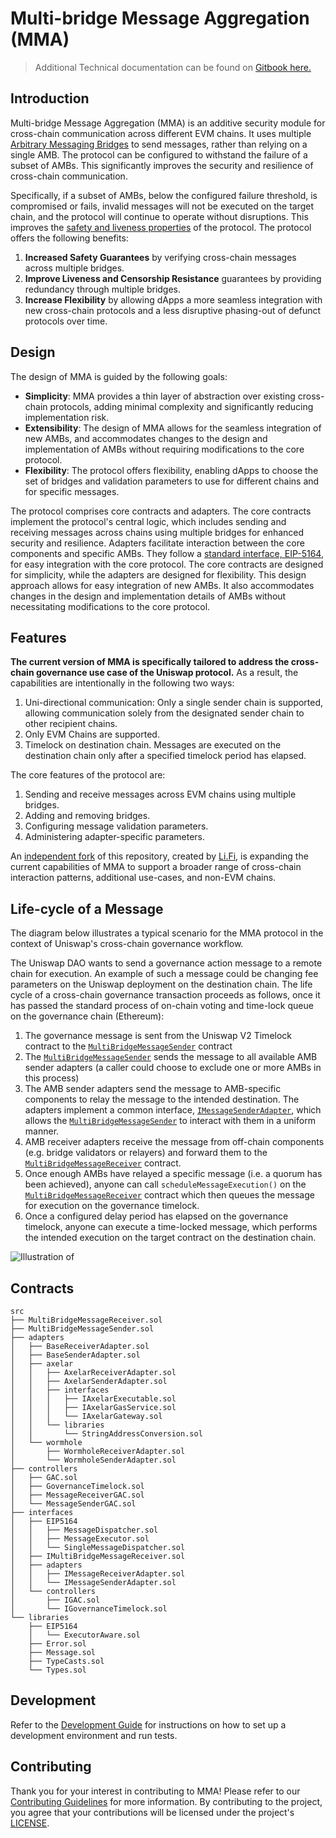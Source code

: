 # Multi-bridge Message Aggregation (MMA)

> Additional Technical documentation can be found on [Gitbook here.](https://multi-message-aggregation.gitbook.io/multi-message-aggregation/)

## Introduction
Multi-bridge Message Aggregation (MMA) is an additive security module for cross-chain communication across different EVM chains. It uses multiple [Arbitrary Messaging Bridges](https://blog.li.fi/navigating-arbitrary-messaging-bridges-a-comparison-framework-8720f302e2aa) to send messages, rather than relying on a single AMB.
The protocol can be configured to withstand the failure of a subset of AMBs. This significantly improves the security and resilience of cross-chain communication. 

Specifically, if a subset of AMBs, below the configured failure threshold, is compromised or fails, invalid messages will not be executed on the target chain, and the protocol will continue to operate without disruptions. This improves the [safety and liveness properties](https://crosschainriskframework.github.io/framework/20categories/20architecture/architecture/#messaging-protocol) of the protocol. The protocol offers the following benefits:

1. **Increased Safety Guarantees** by verifying cross-chain messages across multiple bridges.
2. **Improve Liveness and Censorship Resistance** guarantees by providing redundancy through multiple bridges.
3. **Increase Flexibility** by allowing dApps a more seamless integration with new cross-chain protocols and a less disruptive phasing-out of defunct protocols over time.

## Design
The design of MMA is guided by the following goals:
- **Simplicity**: MMA provides a thin layer of abstraction over existing cross-chain protocols, adding minimal complexity and significantly reducing implementation risk.
- **Extensibility**: The design of MMA allows for the seamless integration of new AMBs, and accommodates changes to the design and implementation of AMBs without requiring modifications to the core protocol.
- **Flexibility**: The protocol offers flexibility, enabling dApps to choose the set of bridges and validation parameters to use for different chains and for specific messages.

The protocol comprises core contracts and adapters. The core contracts implement the protocol's central logic, which includes sending and receiving messages across chains using multiple bridges for enhanced security and resilience. Adapters facilitate interaction between the core components and specific AMBs. They follow a [standard interface, EIP-5164](https://eips.ethereum.org/EIPS/eip-5164), for easy integration with the core protocol. The core contracts are designed for simplicity, while the adapters are designed for flexibility. This design approach allows for easy integration of new AMBs. It also accommodates changes in the design and implementation details of AMBs without necessitating modifications to the core protocol.

## Features
**The current version of MMA is specifically tailored to address the cross-chain governance use case of the Uniswap protocol.** 
As a result, the capabilities are intentionally in the following two ways:
1. Uni-directional communication: Only a single sender chain is supported, allowing communication solely from the designated sender chain to other recipient chains.
2. Only EVM Chains are supported.
3. Timelock on destination chain. Messages are executed on the destination chain only after a specified timelock period has elapsed.

The core features of the protocol are:
1. Sending and receive messages across EVM chains using multiple bridges.
1. Adding and removing bridges.
1. Configuring message validation parameters.
1. Administering adapter-specific parameters.

An [independent fork](https://github.com/lifinance/MMAxERC20) of this repository, created by [Li.Fi](https://li.fi/), is expanding the current capabilities of MMA to support a broader range of cross-chain interaction patterns, additional use-cases, and non-EVM chains.

## Life-cycle of a Message
The diagram below illustrates a typical scenario for the MMA protocol in the context of Uniswap's cross-chain governance workflow. 

The Uniswap DAO wants to send a governance action message to a remote chain for execution. An example of such a message could be changing fee parameters on the Uniswap deployment on the destination chain. The life cycle of a cross-chain governance transaction proceeds as follows, once it has passed the standard process of on-chain voting and time-lock queue on the governance chain (Ethereum):
1. The governance message is sent from the Uniswap V2 Timelock contract to the [`MultiBridgeMessageSender`](src/MultiBridgeMessageSender.sol) contract
1. The [`MultiBridgeMessageSender`](src/MultiBridgeMessageSender.sol) sends the message to all available AMB sender adapters (a caller could choose to exclude one or more AMBs in this process)
1. The AMB sender adapters send the message to AMB-specific components to relay the message to the intended destination. The adapters implement a common interface, [`IMessageSenderAdapter`](src/interfaces/adapters/IMessageSenderAdapter.sol), which allows the [`MultiBridgeMessageSender`](src/MultiBridgeMessageSender.sol) to interact with them in a uniform manner.
1. AMB receiver adapters receive the message from off-chain components (e.g. bridge validators or relayers) and forward them to the [`MultiBridgeMessageReceiver`](src/MultiBridgeMessageReceiver.sol) contract.
1. Once enough AMBs have relayed a specific message (i.e. a quorum has been achieved), anyone can call `scheduleMessageExecution()` on the [`MultiBridgeMessageReceiver`](src/MultiBridgeMessageReceiver.sol) contract which then queues the message for execution on the governance timelock.
1. Once a configured delay period has elapsed on the governance timelock, anyone can execute a time-locked message, which performs the intended execution on the target contract on the destination chain.

![Illustration of ](https://314948482-files.gitbook.io/~/files/v0/b/gitbook-x-prod.appspot.com/o/spaces%2FyWOfgotvwuIBhzylK0ud%2Fuploads%2FYrd16Z8BdyejNqvCF5eO%2FScreenshot%202023-09-25%20at%207.57.32%20pm.png?alt=media&token=eb3ef911-1f44-4657-b234-8acbd55ddf1c)

## Contracts
```
src
├── MultiBridgeMessageReceiver.sol
├── MultiBridgeMessageSender.sol
├── adapters
│   ├── BaseReceiverAdapter.sol
│   ├── BaseSenderAdapter.sol
│   ├── axelar
│   │   ├── AxelarReceiverAdapter.sol
│   │   ├── AxelarSenderAdapter.sol
│   │   ├── interfaces
│   │   │   ├── IAxelarExecutable.sol
│   │   │   ├── IAxelarGasService.sol
│   │   │   └── IAxelarGateway.sol
│   │   └── libraries
│   │       └── StringAddressConversion.sol
│   └── wormhole
│       ├── WormholeReceiverAdapter.sol
│       └── WormholeSenderAdapter.sol
├── controllers
│   ├── GAC.sol
│   ├── GovernanceTimelock.sol
│   ├── MessageReceiverGAC.sol
│   └── MessageSenderGAC.sol
├── interfaces
│   ├── EIP5164
│   │   ├── MessageDispatcher.sol
│   │   ├── MessageExecutor.sol
│   │   └── SingleMessageDispatcher.sol
│   ├── IMultiBridgeMessageReceiver.sol
│   ├── adapters
│   │   ├── IMessageReceiverAdapter.sol
│   │   └── IMessageSenderAdapter.sol
│   └── controllers
│       ├── IGAC.sol
│       └── IGovernanceTimelock.sol
└── libraries
    ├── EIP5164
    │   └── ExecutorAware.sol
    ├── Error.sol
    ├── Message.sol
    ├── TypeCasts.sol
    └── Types.sol
```


## Development
Refer to the [Development Guide](./DEVELOP.md) for instructions on how to set up a development environment and run tests.

## Contributing
Thank you for your interest in contributing to MMA! Please refer to our [Contributing Guidelines](./CONTRIBUTING.md) for more information. By contributing to the project, you agree that your contributions will be licensed under the project's [LICENSE](./LICENSE).